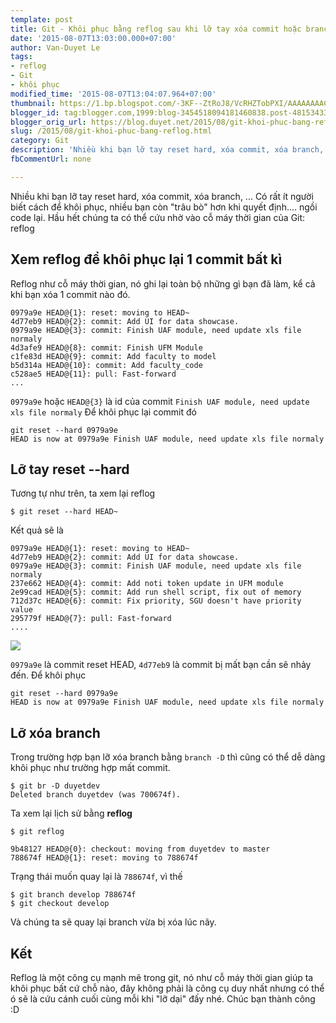 ```yaml
---
template: post
title: Git - Khôi phục bằng reflog sau khi lỡ tay xóa commit hoặc branch.
date: '2015-08-07T13:03:00.000+07:00'
author: Van-Duyet Le
tags:
- reflog
- Git
- khôi phục
modified_time: '2015-08-07T13:04:07.964+07:00'
thumbnail: https://1.bp.blogspot.com/-3KF--ZtRoJ8/VcRHZTobPXI/AAAAAAAACsA/ytQrNZKU_1Q/s1600/reflog-duyetdev.png
blogger_id: tag:blogger.com,1999:blog-3454518094181460838.post-4815343375083184130
blogger_orig_url: https://blog.duyet.net/2015/08/git-khoi-phuc-bang-reflog.html
slug: /2015/08/git-khoi-phuc-bang-reflog.html
category: Git
description: 'Nhiều khi bạn lỡ tay reset hard, xóa commit, xóa branch, ... Có rất ít người biết cách để khôi phục, nhiều bạn còn "trâu bò" hơn khi quyết định.... ngồi code lại. Hầu hết chúng ta có thể cứu nhờ vào cỗ máy thời gian của Git: reflog'
fbCommentUrl: none

---
```


Nhiều khi bạn lỡ tay reset hard, xóa commit, xóa branch, ... Có rất ít người biết cách để khôi phục, nhiều bạn còn "trâu bò" hơn khi quyết định.... ngồi code lại. Hầu hết chúng ta có thể cứu nhờ vào cỗ máy thời gian của Git: reflog

## Xem reflog để khôi phục lại 1 commit bất kì ##

Reflog như cỗ máy thời gian, nó ghi lại toàn bộ những gì bạn đã làm, kể cả khi bạn xóa 1 commit nào đó. 

```
0979a9e HEAD@{1}: reset: moving to HEAD~
4d77eb9 HEAD@{2}: commit: Add UI for data showcase.
0979a9e HEAD@{3}: commit: Finish UAF module, need update xls file normaly
4d3afe9 HEAD@{8}: commit: Finish UFM Module
c1fe83d HEAD@{9}: commit: Add faculty to model
b5d314a HEAD@{10}: commit: Add faculty_code
c528ae5 HEAD@{11}: pull: Fast-forward
...
```


`0979a9e` hoặc `HEAD@{3}` là id của commit `Finish UAF module, need update xls file normaly`
Để khôi phục lại commit đó

```
git reset --hard 0979a9e
HEAD is now at 0979a9e Finish UAF module, need update xls file normaly

```

## Lỡ tay reset --hard ##
Tương tự như trên, ta xem lại reflog

```
$ git reset --hard HEAD~

```
Kết quả sẽ là

```
0979a9e HEAD@{1}: reset: moving to HEAD~
4d77eb9 HEAD@{2}: commit: Add UI for data showcase.
0979a9e HEAD@{3}: commit: Finish UAF module, need update xls file normaly
237e662 HEAD@{4}: commit: Add noti token update in UFM module
2e99cad HEAD@{5}: commit: Add run shell script, fix out of memory
712d37c HEAD@{6}: commit: Fix priority, SGU doesn't have priority value
295779f HEAD@{7}: pull: Fast-forward
....

```

![](https://1.bp.blogspot.com/-3KF--ZtRoJ8/VcRHZTobPXI/AAAAAAAACsA/ytQrNZKU_1Q/s1600/reflog-duyetdev.png)


`0979a9e` là commit reset HEAD, `4d77eb9` là commit bị mất bạn cần sẽ nhảy đến.  Để khôi phục

```
git reset --hard 0979a9e
HEAD is now at 0979a9e Finish UAF module, need update xls file normaly

```

## Lỡ xóa branch ##
Trong trường hợp bạn lỡ xóa branch bằng `branch -D`  thì cũng có thể dễ dàng khôi phục như trường hợp mất commit.

```
$ git br -D duyetdev
Deleted branch duyetdev (was 700674f).

```

Ta xem lại lịch sử bằng **reflog**

```
$ git reflog

9b48127 HEAD@{0}: checkout: moving from duyetdev to master
788674f HEAD@{1}: reset: moving to 788674f
```

Trạng thái muốn quay lại là `788674f`, vì thế

```
$ git branch develop 788674f
$ git checkout develop
```

Và chúng ta sẽ quay lại branch vừa bị xóa lúc nãy.

## Kết ##
Reflog là một công cụ mạnh mẽ trong git, nó như cỗ máy thời gian giúp ta khôi phục bất cứ chỗ nào, đây không phải là công cụ duy nhất nhưng có thể ó sẽ là cứu cánh cuối cùng mỗi khi "lỡ dại" đấy nhé. Chúc bạn thành công :D 
